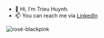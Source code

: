 - 👋 Hi, I’m Trieu Huynh.
- 📫 You can reach me via [LinkedIn](https://www.linkedin.com/in/trieu-huynh-133108188)

<!---
trieu1162000/trieu1162000 is a ✨ special ✨ repository because its `README.md` (this file) appears on your GitHub profile.
You can click the Preview link to take a look at your changes.
--->
![rosé-blackpink](https://user-images.githubusercontent.com/86428744/201676784-20609b31-6dce-4a15-8fa9-3395b81cadb2.gif)
